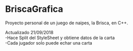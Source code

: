 # BriscaGrafica

Proyecto personal de un juego de naipes, la Brisca, en C++.<br>

Actualizado 21/09/2018<br>
-Hace Split del StyleSheet y obtiene datos de la carta<br>
-Cada jugador solo puede echar una carta<br>